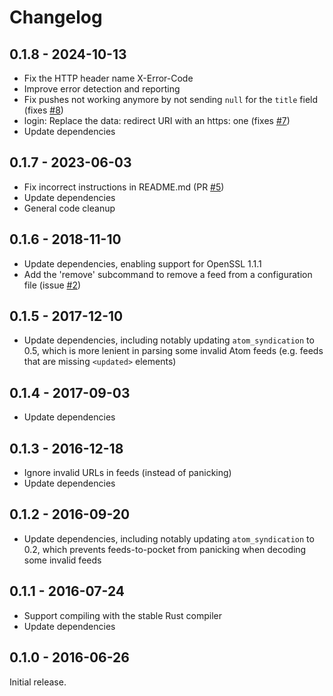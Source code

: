 # Changelog

## 0.1.8 - 2024-10-13

- Fix the HTTP header name X-Error-Code
- Improve error detection and reporting
- Fix pushes not working anymore by not sending `null` for the `title` field
  (fixes [#8](https://github.com/FraGag/feeds-to-pocket/issues/8))
- login: Replace the data: redirect URI with an https: one
  (fixes [#7](https://github.com/FraGag/feeds-to-pocket/issues/7))
- Update dependencies

## 0.1.7 - 2023-06-03

- Fix incorrect instructions in README.md
  (PR [#5](https://github.com/FraGag/feeds-to-pocket/pull/5))
- Update dependencies
- General code cleanup

## 0.1.6 - 2018-11-10

- Update dependencies, enabling support for OpenSSL 1.1.1
- Add the 'remove' subcommand to remove a feed from a configuration file
  (issue [#2](https://github.com/FraGag/feeds-to-pocket/issues/2))

## 0.1.5 - 2017-12-10

- Update dependencies, including notably updating `atom_syndication` to
  0.5, which is more lenient in parsing some invalid Atom feeds (e.g.
  feeds that are missing `<updated>` elements)

## 0.1.4 - 2017-09-03

- Update dependencies

## 0.1.3 - 2016-12-18

- Ignore invalid URLs in feeds (instead of panicking)
- Update dependencies

## 0.1.2 - 2016-09-20

- Update dependencies, including notably updating `atom_syndication` to
  0.2, which prevents feeds-to-pocket from panicking when decoding some
  invalid feeds

## 0.1.1 - 2016-07-24

- Support compiling with the stable Rust compiler
- Update dependencies

## 0.1.0 - 2016-06-26

Initial release.
